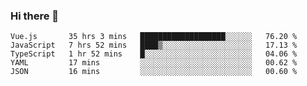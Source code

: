 ### Hi there 👋

<!--
**xin-code/Xin-code** is a ✨ _special_ ✨ repository because its `README.md` (this file) appears on your GitHub profile.

Here are some ideas to get you started:
<!--START_SECTION:waka-->
```text
Vue.js       35 hrs 3 mins   ███████████████████░░░░░░   76.20 % 
JavaScript   7 hrs 52 mins   ████▒░░░░░░░░░░░░░░░░░░░░   17.13 % 
TypeScript   1 hr 52 mins    █░░░░░░░░░░░░░░░░░░░░░░░░   04.06 % 
YAML         17 mins         ░░░░░░░░░░░░░░░░░░░░░░░░░   00.62 % 
JSON         16 mins         ░░░░░░░░░░░░░░░░░░░░░░░░░   00.60 % 
```
<!--END_SECTION:waka-->
